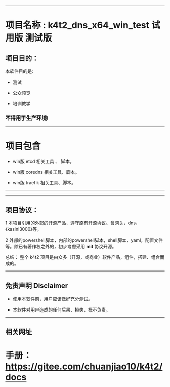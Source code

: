 
------

# 项目名称 : k4t2_dns_x64_win_test 试用版 测试版

## 项目目的：

本软件目的是:

* 测试

* 公众预览

* 培训教学

### 不得用于生产环境!

------

# 项目包含

* win版 etcd 相关工具 、 脚本。

* win版 coredns 相关工具、脚本。

* win版 traefik 相关工具、脚本。

------



------


## 项目协议：

1 本项目引用的外部的开源产品，遵守原有开源协议。含网关，dns，《kasini3000》等。

2 外部的powershell脚本，内部的powershell脚本，shell脚本，yaml，配置文件等。除已有著作权之外的，初步考虑采用 **mit** 协议开源。

总结：
整个 k4t2 项目是由众多（开源，或商业）软件产品，组件，搭建、组合而成的。

------




## 免责声明 Disclaimer

* 使用本软件前，用户应该做好充分测试。

* 本软件对用户造成的任何后果、损失，概不负责。

------


## 相关网址

# 手册：https://gitee.com/chuanjiao10/k4t2/docs

